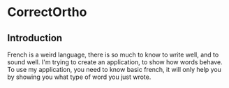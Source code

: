 # CorrectOrtho
## Introduction

French is a weird language, there is so much to know to write well, and to sound well.
I'm trying to create an application, to show how words behave.
To use my application, you need to know basic french, it will only help you by showing you what type of word you just wrote.
